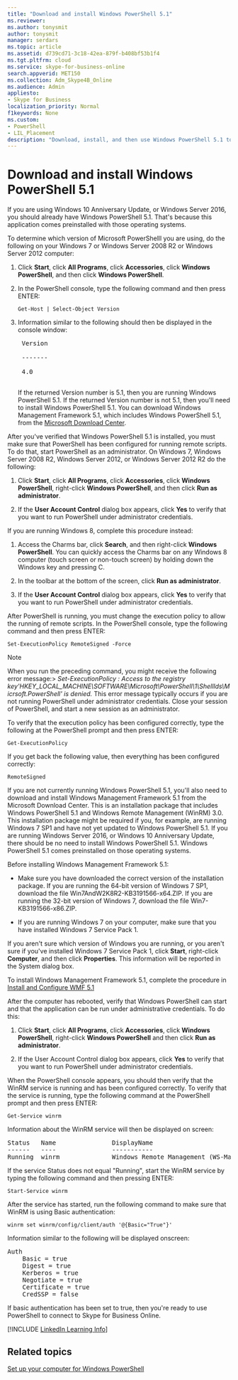 ```yaml
---
title: "Download and install Windows PowerShell 5.1"
ms.reviewer: 
ms.author: tonysmit
author: tonysmit
manager: serdars
ms.topic: article
ms.assetid: d739cd71-3c18-42ea-879f-b408bf53b1f4
ms.tgt.pltfrm: cloud
ms.service: skype-for-business-online
search.appverid: MET150
ms.collection: Adm_Skype4B_Online
ms.audience: Admin
appliesto:
- Skype for Business
localization_priority: Normal
f1keywords: None
ms.custom:
- PowerShell
- LIL_Placement
description: "Download, install, and then use Windows PowerShell 5.1 to create a remote PowerShell session that connects to Skype for Business Online."
---
```


# Download and install Windows PowerShell 5.1

If you are using Windows 10 Anniversary Update, or Windows Server 2016, you should already have Windows PowerShell 5.1. That's because this application comes preinstalled with those operating systems.
  
To determine which version of Microsoft PowerShelll you are using, do the following on your Windows 7 or Windows Server 2008 R2 or Windows Server 2012 computer:
  
1. Click **Start**, click **All Programs**, click **Accessories**, click **Windows PowerShell**, and then click **Windows PowerShell**.
    
2. In the PowerShell console, type the following command and then press ENTER:
    
   ```
   Get-Host | Select-Object Version
   ```

3. Information similar to the following should then be displayed in the console window:
    
    <pre>
    Version <BR>
    ------- <BR>
    4.0
    </pre>

    If the returned Version number is 5.1, then you are running Windows PowerShell 5.1. If the returned Version number is not 5.1, then you'll need to install Windows PowerShell 5.1. You can download Windows Management Framework 5.1, which includes Windows PowerShell 5.1, from the [Microsoft Download Center](https://www.microsoft.com/en-us/download/details.aspx?id=54616).
  
After you've verified that Windows PowerShell 5.1 is installed, you must make sure that PowerShell has been configured for running remote scripts. To do that, start PowerShell as an administrator. On Windows 7, Windows Server 2008 R2, Windows Server 2012, or Windows Server 2012 R2 do the following:
  
1. Click **Start**, click **All Programs**, click **Accessories**, click **Windows PowerShell**, right-click **Windows PowerShell**, and then click **Run as administrator**.
    
2. If the **User Account Control** dialog box appears, click **Yes** to verify that you want to run PowerShell under administrator credentials.
    
If you are running Windows 8, complete this procedure instead:
  
1. Access the Charms bar, click **Search**, and then right-click **Windows PowerShell**. You can quickly access the Charms bar on any Windows 8 computer (touch screen or non-touch screen) by holding down the Windows key and pressing C.
    
2. In the toolbar at the bottom of the screen, click **Run as administrator**.
    
3. If the **User Account Control** dialog box appears, click **Yes** to verify that you want to run PowerShell under administrator credentials.
    
After PowerShell is running, you must change the execution policy to allow the running of remote scripts. In the PowerShell console, type the following command and then press ENTER:
```
Set-ExecutionPolicy RemoteSigned -Force
```
   
 
> [!NOTE]
> When you run the preceding command, you might receive the following error message:> *Set-ExecutionPolicy : Access to the registry key'HKEY_LOCAL_MACHINE\\SOFTWARE\\Microsoft\\PowerShell\\1\\ShellIds\\Micrsoft.PowerShell' is denied.* This error message typically occurs if you are not running PowerShell under administrator credentials. Close your session of PowerShell, and start a new session as an administrator.
 
To verify that the execution policy has been configured correctly, type the following at the PowerShell prompt and then press ENTER:
  
```
Get-ExecutionPolicy
```

If you get back the following value, then everything has been configured correctly:
  
`RemoteSigned`

If you are not currently running Windows PowerShell 5.1, you'll also need to download and install Windows Management Framework 5.1 from the Microsoft Download Center. This is an installation package that includes Windows PowerShell 5.1 and Windows Remote Management (WinRM) 3.0. This installation package might be required if you, for example, are running Windows 7 SP1 and have not yet updated to Windows PowerShell 5.1. If you are running Windows Server 2016, or Windows 10 Anniversary Update, there should be no need to install Windows PowerShell 5.1. Windows PowerShell 5.1 comes preinstalled on those operating systems.
  
Before installing Windows Management Framework 5.1:
  
- Make sure you have downloaded the correct version of the installation package. If you are running the 64-bit version of Windows 7 SP1, download the file Win7AndW2K8R2-KB3191566-x64.ZIP. If you are running the 32-bit version of Windows 7, download the file Win7-KB3191566-x86.ZIP.
    
- If you are running Windows 7 on your computer, make sure that you have installed Windows 7 Service Pack 1.

If you aren't sure which version of Windows you are running, or you aren't sure if you've installed Windows 7 Service Pack 1, click **Start**, right-click **Computer**, and then click **Properties**. This information will be reported in the System dialog box.
  
To install Windows Management Framework 5.1, complete the procedure in [Install and Configure WMF 5.1](https://docs.microsoft.com/en-us/powershell/wmf/5.1/install-configure)
  
After the computer has rebooted, verify that Windows PowerShell can start and that the application can be run under administrative credentials. To do this:
  
1. Click **Start**, click **All Programs**, click **Accessories**, click **Windows PowerShell**, right-click **Windows PowerShell** and then click **Run as administrator**.
    
2. If the User Account Control dialog box appears, click **Yes** to verify that you want to run PowerShell under administrator credentials.
    
When the PowerShell console appears, you should then verify that the WinRM service is running and has been configured correctly. To verify that the service is running, type the following command at the PowerShell prompt and then press ENTER:
  
```
Get-Service winrm
```

Information about the WinRM service will then be displayed on screen:
  
<pre>
Status   Name               DisplayName
------   ----               -----------
Running  winrm              Windows Remote Management (WS-Manag...
</pre>

If the service Status does not equal "Running", start the WinRM service by typing the following command and then pressing ENTER:
  
```
Start-Service winrm
```

After the service has started, run the following command to make sure that WinRM is using Basic authentication:
  
```
winrm set winrm/config/client/auth '@{Basic="True"}'
```

Information similar to the following will be displayed onscreen:
  
<pre>
Auth
    Basic = true
    Digest = true
    Kerberos = true
    Negotiate = true
    Certificate = true
    CredSSP = false
</pre>

If basic authentication has been set to true, then you're ready to use PowerShell to connect to Skype for Business Online.
  
[!INCLUDE [LinkedIn Learning Info](../../common/office/linkedin-learning-info.md)]
   
## Related topics
[Set up your computer for Windows PowerShell](set-up-your-computer-for-windows-powershell.md) 

  
 
